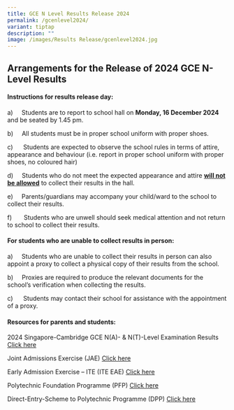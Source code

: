 ```yaml
---
title: GCE N Level Results Release 2024
permalink: /gcenlevel2024/
variant: tiptap
description: ""
image: /images/Results Release/gcenlevel2024.jpg
---
```

<h2>Arrangements for the Release of 2024 GCE N-Level Results<br></h2>
<h4><strong>Instructions for results release day:</strong></h4>
<p>a)&nbsp;&nbsp;&nbsp;&nbsp; Students are to report to school hall on <strong>Monday, 16 December 2024</strong> and
be seated by 1.45 pm.</p>
<p>b)&nbsp;&nbsp;&nbsp;&nbsp; All students must be in proper school uniform
with proper shoes.</p>
<p>c)&nbsp;&nbsp;&nbsp;&nbsp;&nbsp; Students are expected to observe the
school rules in terms of attire, appearance and behaviour (i.e. report
in proper school uniform with proper shoes, no coloured hair)</p>
<p>d)&nbsp;&nbsp;&nbsp;&nbsp; Students who do not meet the expected appearance
and attire&nbsp;<strong><u>will not be allowed</u></strong>&nbsp;to collect
their results in the hall.&nbsp;</p>
<p>e)&nbsp;&nbsp;&nbsp;&nbsp; Parents/guardians may accompany your child/ward
to the school to collect their results.</p>
<p>f)&nbsp;&nbsp;&nbsp;&nbsp;&nbsp;&nbsp; Students who are unwell should
seek medical attention and not return to school to collect their results.</p>
<h4><strong>For students who are unable to collect results in person:</strong></h4>
<p>a)&nbsp;&nbsp;&nbsp;&nbsp; Students who are unable to collect their results
in person can also appoint a proxy to collect a physical copy of their
results from the school.</p>
<p>b)&nbsp;&nbsp;&nbsp;&nbsp; Proxies are required to produce the relevant
documents for the school’s verification when collecting the results.</p>
<p>c)&nbsp;&nbsp;&nbsp;&nbsp;&nbsp; Students may contact their school for
assistance with the appointment of a proxy.</p>
<h4><strong>Resources for parents and students:</strong></h4>
<p>2024 Singapore-Cambridge GCE N(A)- &amp; N(T)-Level Examination Results
<a href="https://www.moe.gov.sg/news/press-releases/20241209-release-of-the-2024-singapore-cambridge-gce-na-and-nt-level-examination-results-on-16-december-2024" rel="noopener noreferrer nofollow" target="_blank">Click here</a>
</p>
<p>Joint Admissions Exercise (JAE) <a href="https://www.moe.gov.sg/post-secondary/admissions/jae" rel="noopener noreferrer nofollow" target="_blank">Click here</a>
</p>
<p>Early Admission Exercise – ITE (ITE EAE) <a href="https://www.ite.edu.sg/admissions/full-time-courses/early-admissions-exercise" rel="noopener noreferrer nofollow" target="_blank">Click here</a>
</p>
<p>Polytechnic Foundation Programme (PFP) <a href="https://pfp.polytechnic.edu.sg/PFP/pfp_eligibility.html" rel="noopener noreferrer nofollow" target="_blank">Click here</a>
</p>
<p>Direct-Entry-Scheme to Polytechnic Programme (DPP) <a href="https://www.moe.gov.sg/post-secondary/admissions/dpp" rel="noopener noreferrer nofollow" target="_blank">Click here</a>
</p>
<p></p>